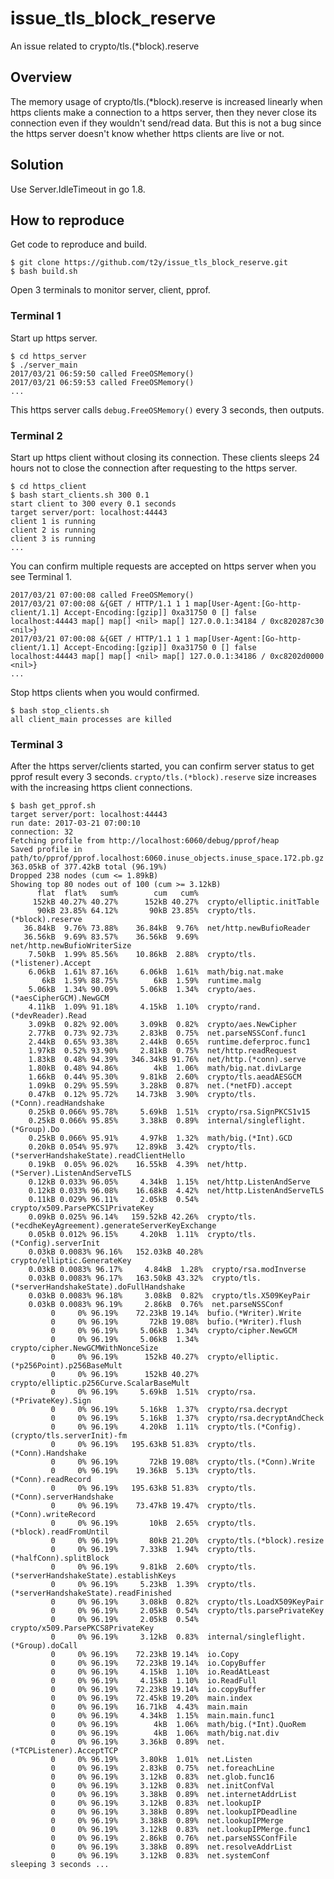 # issue_tls_block_reserve

An issue related to crypto/tls.(\*block).reserve

## Overview

The memory usage of crypto/tls.(\*block).reserve is increased linearly when https clients make a connection to a https server, then they never close its connection even if they wouldn't send/read data. But this is not a bug since the https server doesn't know whether https clients are live or not.

## Solution

Use Server.IdleTimeout in go 1.8.

## How to reproduce

Get code to reproduce and build.

    $ git clone https://github.com/t2y/issue_tls_block_reserve.git
    $ bash build.sh

Open 3 terminals to monitor server, client, pprof.

### Terminal 1

Start up https server.

    $ cd https_server
    $ ./server_main 
    2017/03/21 06:59:50 called FreeOSMemory()
    2017/03/21 06:59:53 called FreeOSMemory()
    ...

This https server calls `debug.FreeOSMemory()` every 3 seconds, then outputs.

### Terminal 2

Start up https client without closing its connection. These clients sleeps 24 hours not to close the connection after requesting to the https server.

    $ cd https_client
    $ bash start_clients.sh 300 0.1
    start client to 300 every 0.1 seconds
    target server/port: localhost:44443
    client 1 is running
    client 2 is running
    client 3 is running
    ...

You can confirm multiple requests are accepted on https server when you see Terminal 1.

    2017/03/21 07:00:08 called FreeOSMemory()
    2017/03/21 07:00:08 &{GET / HTTP/1.1 1 1 map[User-Agent:[Go-http-client/1.1] Accept-Encoding:[gzip]] 0xa31750 0 [] false localhost:44443 map[] map[] <nil> map[] 127.0.0.1:34184 / 0xc820287c30 <nil>}
    2017/03/21 07:00:08 &{GET / HTTP/1.1 1 1 map[User-Agent:[Go-http-client/1.1] Accept-Encoding:[gzip]] 0xa31750 0 [] false localhost:44443 map[] map[] <nil> map[] 127.0.0.1:34186 / 0xc8202d0000 <nil>}
    ...

Stop https clients when you would confirmed.

    $ bash stop_clients.sh 
    all client_main processes are killed

### Terminal 3

After the https server/clients started, you can confirm server status to get pprof result every 3 seconds. `crypto/tls.(*block).reserve` size increases with the increasing https client connections.

    $ bash get_pprof.sh 
    target server/port: localhost:44443
    run date: 2017-03-21 07:00:10
    connection: 32
    Fetching profile from http://localhost:6060/debug/pprof/heap
    Saved profile in path/to/pprof/pprof.localhost:6060.inuse_objects.inuse_space.172.pb.gz
    363.05kB of 377.42kB total (96.19%)
    Dropped 238 nodes (cum <= 1.89kB)
    Showing top 80 nodes out of 100 (cum >= 3.12kB)
          flat  flat%   sum%        cum   cum%
         152kB 40.27% 40.27%      152kB 40.27%  crypto/elliptic.initTable
          90kB 23.85% 64.12%       90kB 23.85%  crypto/tls.(*block).reserve
       36.84kB  9.76% 73.88%    36.84kB  9.76%  net/http.newBufioReader
       36.56kB  9.69% 83.57%    36.56kB  9.69%  net/http.newBufioWriterSize
        7.50kB  1.99% 85.56%    10.86kB  2.88%  crypto/tls.(*listener).Accept
        6.06kB  1.61% 87.16%     6.06kB  1.61%  math/big.nat.make
           6kB  1.59% 88.75%        6kB  1.59%  runtime.malg
        5.06kB  1.34% 90.09%     5.06kB  1.34%  crypto/aes.(*aesCipherGCM).NewGCM
        4.11kB  1.09% 91.18%     4.15kB  1.10%  crypto/rand.(*devReader).Read
        3.09kB  0.82% 92.00%     3.09kB  0.82%  crypto/aes.NewCipher
        2.77kB  0.73% 92.73%     2.83kB  0.75%  net.parseNSSConf.func1
        2.44kB  0.65% 93.38%     2.44kB  0.65%  runtime.deferproc.func1
        1.97kB  0.52% 93.90%     2.81kB  0.75%  net/http.readRequest
        1.83kB  0.48% 94.39%   346.34kB 91.76%  net/http.(*conn).serve
        1.80kB  0.48% 94.86%        4kB  1.06%  math/big.nat.divLarge
        1.66kB  0.44% 95.30%     9.81kB  2.60%  crypto/tls.aeadAESGCM
        1.09kB  0.29% 95.59%     3.28kB  0.87%  net.(*netFD).accept
        0.47kB  0.12% 95.72%    14.73kB  3.90%  crypto/tls.(*Conn).readHandshake
        0.25kB 0.066% 95.78%     5.69kB  1.51%  crypto/rsa.SignPKCS1v15
        0.25kB 0.066% 95.85%     3.38kB  0.89%  internal/singleflight.(*Group).Do
        0.25kB 0.066% 95.91%     4.97kB  1.32%  math/big.(*Int).GCD
        0.20kB 0.054% 95.97%    12.89kB  3.42%  crypto/tls.(*serverHandshakeState).readClientHello
        0.19kB  0.05% 96.02%    16.55kB  4.39%  net/http.(*Server).ListenAndServeTLS
        0.12kB 0.033% 96.05%     4.34kB  1.15%  net/http.ListenAndServe
        0.12kB 0.033% 96.08%    16.68kB  4.42%  net/http.ListenAndServeTLS
        0.11kB 0.029% 96.11%     2.05kB  0.54%  crypto/x509.ParsePKCS1PrivateKey
        0.09kB 0.025% 96.14%   159.52kB 42.26%  crypto/tls.(*ecdheKeyAgreement).generateServerKeyExchange
        0.05kB 0.012% 96.15%     4.20kB  1.11%  crypto/tls.(*Config).serverInit
        0.03kB 0.0083% 96.16%   152.03kB 40.28%  crypto/elliptic.GenerateKey
        0.03kB 0.0083% 96.17%     4.84kB  1.28%  crypto/rsa.modInverse
        0.03kB 0.0083% 96.17%   163.50kB 43.32%  crypto/tls.(*serverHandshakeState).doFullHandshake
        0.03kB 0.0083% 96.18%     3.08kB  0.82%  crypto/tls.X509KeyPair
        0.03kB 0.0083% 96.19%     2.86kB  0.76%  net.parseNSSConf
             0     0% 96.19%    72.23kB 19.14%  bufio.(*Writer).Write
             0     0% 96.19%       72kB 19.08%  bufio.(*Writer).flush
             0     0% 96.19%     5.06kB  1.34%  crypto/cipher.NewGCM
             0     0% 96.19%     5.06kB  1.34%  crypto/cipher.NewGCMWithNonceSize
             0     0% 96.19%      152kB 40.27%  crypto/elliptic.(*p256Point).p256BaseMult
             0     0% 96.19%      152kB 40.27%  crypto/elliptic.p256Curve.ScalarBaseMult
             0     0% 96.19%     5.69kB  1.51%  crypto/rsa.(*PrivateKey).Sign
             0     0% 96.19%     5.16kB  1.37%  crypto/rsa.decrypt
             0     0% 96.19%     5.16kB  1.37%  crypto/rsa.decryptAndCheck
             0     0% 96.19%     4.20kB  1.11%  crypto/tls.(*Config).(crypto/tls.serverInit)-fm
             0     0% 96.19%   195.63kB 51.83%  crypto/tls.(*Conn).Handshake
             0     0% 96.19%       72kB 19.08%  crypto/tls.(*Conn).Write
             0     0% 96.19%    19.36kB  5.13%  crypto/tls.(*Conn).readRecord
             0     0% 96.19%   195.63kB 51.83%  crypto/tls.(*Conn).serverHandshake
             0     0% 96.19%    73.47kB 19.47%  crypto/tls.(*Conn).writeRecord
             0     0% 96.19%       10kB  2.65%  crypto/tls.(*block).readFromUntil
             0     0% 96.19%       80kB 21.20%  crypto/tls.(*block).resize
             0     0% 96.19%     7.33kB  1.94%  crypto/tls.(*halfConn).splitBlock
             0     0% 96.19%     9.81kB  2.60%  crypto/tls.(*serverHandshakeState).establishKeys
             0     0% 96.19%     5.23kB  1.39%  crypto/tls.(*serverHandshakeState).readFinished
             0     0% 96.19%     3.08kB  0.82%  crypto/tls.LoadX509KeyPair
             0     0% 96.19%     2.05kB  0.54%  crypto/tls.parsePrivateKey
             0     0% 96.19%     2.05kB  0.54%  crypto/x509.ParsePKCS8PrivateKey
             0     0% 96.19%     3.12kB  0.83%  internal/singleflight.(*Group).doCall
             0     0% 96.19%    72.23kB 19.14%  io.Copy
             0     0% 96.19%    72.23kB 19.14%  io.CopyBuffer
             0     0% 96.19%     4.15kB  1.10%  io.ReadAtLeast
             0     0% 96.19%     4.15kB  1.10%  io.ReadFull
             0     0% 96.19%    72.23kB 19.14%  io.copyBuffer
             0     0% 96.19%    72.45kB 19.20%  main.index
             0     0% 96.19%    16.71kB  4.43%  main.main
             0     0% 96.19%     4.34kB  1.15%  main.main.func1
             0     0% 96.19%        4kB  1.06%  math/big.(*Int).QuoRem
             0     0% 96.19%        4kB  1.06%  math/big.nat.div
             0     0% 96.19%     3.36kB  0.89%  net.(*TCPListener).AcceptTCP
             0     0% 96.19%     3.80kB  1.01%  net.Listen
             0     0% 96.19%     2.83kB  0.75%  net.foreachLine
             0     0% 96.19%     3.12kB  0.83%  net.glob.func16
             0     0% 96.19%     3.12kB  0.83%  net.initConfVal
             0     0% 96.19%     3.38kB  0.89%  net.internetAddrList
             0     0% 96.19%     3.12kB  0.83%  net.lookupIP
             0     0% 96.19%     3.38kB  0.89%  net.lookupIPDeadline
             0     0% 96.19%     3.38kB  0.89%  net.lookupIPMerge
             0     0% 96.19%     3.12kB  0.83%  net.lookupIPMerge.func1
             0     0% 96.19%     2.86kB  0.76%  net.parseNSSConfFile
             0     0% 96.19%     3.38kB  0.89%  net.resolveAddrList
             0     0% 96.19%     3.12kB  0.83%  net.systemConf
    sleeping 3 seconds ...

